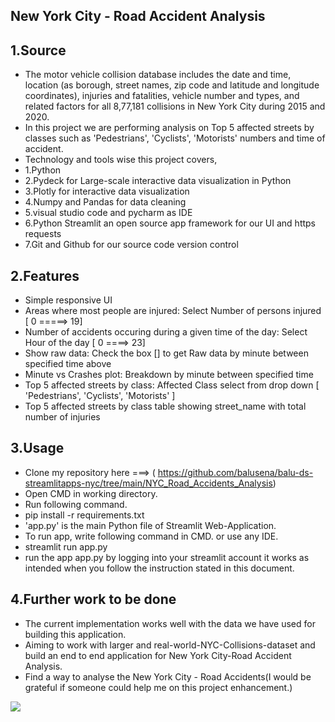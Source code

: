 ## New York City - Road Accident Analysis 

## 1.Source
- The motor vehicle collision database includes the date and time, location (as borough, street names, zip code and latitude and longitude coordinates), injuries and fatalities, vehicle number and types, and related factors for all 8,77,181 collisions in New York City during 2015 and 2020.
- In this project we are performing analysis on Top 5 affected streets by classes such as 'Pedestrians', 'Cyclists', 'Motorists' numbers and time of accident.
- Technology and tools wise this project covers,
-    1.Python
-    2.Pydeck for Large-scale interactive data visualization in Python
-    3.Plotly for interactive data visualization
-    4.Numpy and Pandas for data cleaning
-    5.visual studio code and pycharm as IDE
-    6.Python Streamlit an open source app framework for our UI and https requests
-    7.Git and Github for our source code version control

## 2.Features
- Simple responsive UI
- Areas where most people are injured: Select Number of persons injured [ 0 =====> 19]
- Number of accidents occuring during a given time of the day: Select Hour of the day [ 0 ====> 23]
- Show raw data: Check the box [] to get Raw data by minute between specified time above 
- Minute vs Crashes plot: Breakdown by minute between specified time
- Top 5 affected streets by class:  Affected Class select from drop down [ 'Pedestrians', 'Cyclists', 'Motorists' ]
- Top 5 affected streets by class table showing street_name with total number of injuries

## 3.Usage
- Clone my repository here ===> ( https://github.com/balusena/balu-ds-streamlitapps-nyc/tree/main/NYC_Road_Accidents_Analysis)
- Open CMD in working directory.
- Run following command.
- pip install -r requirements.txt
- 'app.py' is the main Python file of Streamlit Web-Application. 
- To run app, write following command in CMD. or use any IDE.
- streamlit run app.py
- run the app app.py by logging into your streamlit account it works as intended when you follow the instruction stated in this document. 

## 4.Further work to be done
- The current implementation works well with the data we have used for building this application.
- Aiming to work with larger and real-world-NYC-Collisions-dataset and build an end to end application for New York City-Road Accident Analysis.
- Find a way to analyse the New York City - Road Accidents(I would be grateful if someone could help me on this project enhancement.)

<img src="https://github.com/balusena/balu-ds-streamlitapps-nyc/tree/main/NYC_Road_Accidents_Analysis/nyc.JPG">
